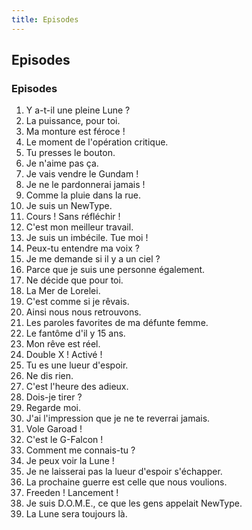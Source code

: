 ```yaml
---
title: Episodes
---
```


Episodes
--------

### Episodes


1. Y a-t-il une pleine Lune ?
2. La puissance, pour toi.
3. Ma monture est féroce !
4. Le moment de l'opération critique.
5. Tu presses le bouton.
6. Je n'aime pas ça.
7. Je vais vendre le Gundam !
8. Je ne le pardonnerai jamais !
9. Comme la pluie dans la rue.
10. Je suis un NewType.
11. Cours ! Sans réfléchir !
12. C'est mon meilleur travail.
13. Je suis un imbécile. Tue moi !
14. Peux-tu entendre ma voix ?
15. Je me demande si il y a un ciel ?
16. Parce que je suis une personne également.
17. Ne décide que pour toi.
18. La Mer de Lorelei.
19. C'est comme si je rêvais.
20. Ainsi nous nous retrouvons.
21. Les paroles favorites de ma défunte femme.
22. Le fantôme d'il y 15 ans.
23. Mon rêve est réel.
24. Double X ! Activé !
25. Tu es une lueur d'espoir.
26. Ne dis rien.
27. C'est l'heure des adieux.
28. Dois-je tirer ?
29. Regarde moi.
30. J'ai l'impression que je ne te reverrai jamais.
31. Vole Garoad !
32. C'est le G-Falcon !
33. Comment me connais-tu ?
34. Je peux voir la Lune !
35. Je ne laisserai pas la lueur d'espoir s'échapper.
36. La prochaine guerre est celle que nous voulions.
37. Freeden ! Lancement !
38. Je suis D.O.M.E., ce que les gens appelait NewType.
39. La Lune sera toujours là.
